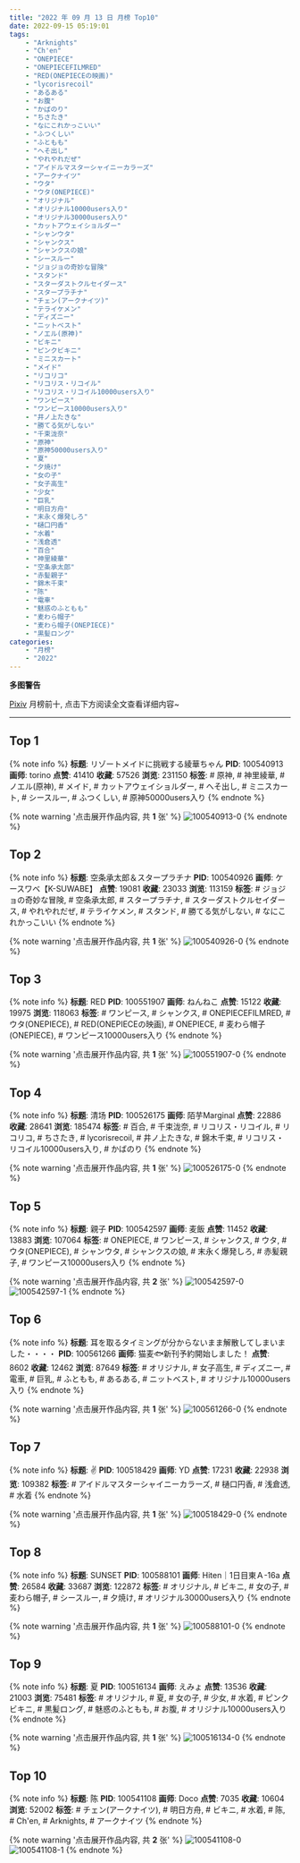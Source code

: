 ```yaml
---
title: "2022 年 09 月 13 日 月榜 Top10"
date: 2022-09-15 05:19:01
tags:
    - "Arknights"
    - "Ch'en"
    - "ONEPIECE"
    - "ONEPIECEFILMRED"
    - "RED(ONEPIECEの映画)"
    - "lycorisrecoil"
    - "あるある"
    - "お腹"
    - "かばのり"
    - "ちさたき"
    - "なにこれかっこいい"
    - "ふつくしい"
    - "ふともも"
    - "へそ出し"
    - "やれやれだぜ"
    - "アイドルマスターシャイニーカラーズ"
    - "アークナイツ"
    - "ウタ"
    - "ウタ(ONEPIECE)"
    - "オリジナル"
    - "オリジナル10000users入り"
    - "オリジナル30000users入り"
    - "カットアウェイショルダー"
    - "シャンウタ"
    - "シャンクス"
    - "シャンクスの娘"
    - "シースルー"
    - "ジョジョの奇妙な冒険"
    - "スタンド"
    - "スターダストクルセイダース"
    - "スタープラチナ"
    - "チェン(アークナイツ)"
    - "テライケメン"
    - "ディズニー"
    - "ニットベスト"
    - "ノエル(原神)"
    - "ビキニ"
    - "ピンクビキニ"
    - "ミニスカート"
    - "メイド"
    - "リコリコ"
    - "リコリス・リコイル"
    - "リコリス・リコイル10000users入り"
    - "ワンピース"
    - "ワンピース10000users入り"
    - "井ノ上たきな"
    - "勝てる気がしない"
    - "千束泷奈"
    - "原神"
    - "原神50000users入り"
    - "夏"
    - "夕焼け"
    - "女の子"
    - "女子高生"
    - "少女"
    - "巨乳"
    - "明日方舟"
    - "末永く爆発しろ"
    - "樋口円香"
    - "水着"
    - "浅倉透"
    - "百合"
    - "神里綾華"
    - "空条承太郎"
    - "赤髪親子"
    - "錦木千束"
    - "陈"
    - "電車"
    - "魅惑のふともも"
    - "麦わら帽子"
    - "麦わら帽子(ONEPIECE)"
    - "黒髪ロング"
categories:
    - "月榜"
    - "2022"
---
```


<i class="fa fa-triangle-exclamation"></i>**多图警告**<i class="fa fa-triangle-exclamation"></i>

[Pixiv](https://www.pixiv.net/) 月榜前十, 点击下方阅读全文查看详细内容~

<!-- more -->

---

## Top 1

{% note info %}
**标题**: リゾートメイドに挑戦する綾華ちゃん
**PID**: 100540913 **画师**: torino
**点赞**: 41410 **收藏**: 57526 **浏览**: 231150
**标签**: # 原神, # 神里綾華, # ノエル(原神), # メイド, # カットアウェイショルダー, # へそ出し, # ミニスカート, # シースルー, # ふつくしい, # 原神50000users入り
{% endnote %}

{% note warning '点击展开作品内容, 共 **1** 张' %}
![100540913-0](https://i.pixiv.re/img-original/img/2022/08/17/00/00/08/100540913_p0.jpg)
{% endnote %}

## Top 2

{% note info %}
**标题**: 空条承太郎＆スタープラチナ
**PID**: 100540926 **画师**: ケースワベ【K-SUWABE】
**点赞**: 19081 **收藏**: 23033 **浏览**: 113159
**标签**: # ジョジョの奇妙な冒険, # 空条承太郎, # スタープラチナ, # スターダストクルセイダース, # やれやれだぜ, # テライケメン, # スタンド, # 勝てる気がしない, # なにこれかっこいい
{% endnote %}

{% note warning '点击展开作品内容, 共 **1** 张' %}
![100540926-0](https://i.pixiv.re/img-original/img/2022/08/17/00/00/10/100540926_p0.png)
{% endnote %}

## Top 3

{% note info %}
**标题**: RED
**PID**: 100551907 **画师**: ねんねこ
**点赞**: 15122 **收藏**: 19975 **浏览**: 118063
**标签**: # ワンピース, # シャンクス, # ONEPIECEFILMRED, # ウタ(ONEPIECE), # RED(ONEPIECEの映画), # ONEPIECE, # 麦わら帽子(ONEPIECE), # ワンピース10000users入り
{% endnote %}

{% note warning '点击展开作品内容, 共 **1** 张' %}
![100551907-0](https://i.pixiv.re/img-original/img/2022/08/17/14/30/21/100551907_p0.png)
{% endnote %}

## Top 4

{% note info %}
**标题**: 清场
**PID**: 100526175 **画师**: 陌芋Marginal
**点赞**: 22886 **收藏**: 28641 **浏览**: 185474
**标签**: # 百合, # 千束泷奈, # リコリス・リコイル, # リコリコ, # ちさたき, # lycorisrecoil, # 井ノ上たきな, # 錦木千束, # リコリス・リコイル10000users入り, # かばのり
{% endnote %}

{% note warning '点击展开作品内容, 共 **1** 张' %}
![100526175-0](https://i.pixiv.re/img-original/img/2022/08/16/12/45/05/100526175_p0.jpg)
{% endnote %}

## Top 5

{% note info %}
**标题**: 親子
**PID**: 100542597 **画师**: 麦飯
**点赞**: 11452 **收藏**: 13883 **浏览**: 107064
**标签**: # ONEPIECE, # ワンピース, # シャンクス, # ウタ, # ウタ(ONEPIECE), # シャンウタ, # シャンクスの娘, # 末永く爆発しろ, # 赤髪親子, # ワンピース10000users入り
{% endnote %}

{% note warning '点击展开作品内容, 共 **2** 张' %}
![100542597-0](https://i.pixiv.re/img-original/img/2022/08/17/00/56/26/100542597_p0.png)
![100542597-1](https://i.pixiv.re/img-original/img/2022/08/17/00/56/26/100542597_p1.png)
{% endnote %}

## Top 6

{% note info %}
**标题**: 耳を取るタイミングが分からないまま解散してしまいました・・・・
**PID**: 100561266 **画师**: 猫麦🐟新刊予約開始しました！
**点赞**: 8602 **收藏**: 12462 **浏览**: 87649
**标签**: # オリジナル, # 女子高生, # ディズニー, # 電車, # 巨乳, # ふともも, # あるある, # ニットベスト, # オリジナル10000users入り
{% endnote %}

{% note warning '点击展开作品内容, 共 **1** 张' %}
![100561266-0](https://i.pixiv.re/img-original/img/2022/08/17/21/57/07/100561266_p0.png)
{% endnote %}

## Top 7

{% note info %}
**标题**: ✌️
**PID**: 100518429 **画师**: YD
**点赞**: 17231 **收藏**: 22938 **浏览**: 109382
**标签**: # アイドルマスターシャイニーカラーズ, # 樋口円香, # 浅倉透, # 水着
{% endnote %}

{% note warning '点击展开作品内容, 共 **1** 张' %}
![100518429-0](https://i.pixiv.re/img-original/img/2022/08/16/01/22/06/100518429_p0.jpg)
{% endnote %}

## Top 8

{% note info %}
**标题**: SUNSET
**PID**: 100588101 **画师**: Hiten｜1日目東Ａ-16a
**点赞**: 26584 **收藏**: 33687 **浏览**: 122872
**标签**: # オリジナル, # ビキニ, # 女の子, # 麦わら帽子, # シースルー, # 夕焼け, # オリジナル30000users入り
{% endnote %}

{% note warning '点击展开作品内容, 共 **1** 张' %}
![100588101-0](https://i.pixiv.re/img-original/img/2022/08/19/00/00/03/100588101_p0.png)
{% endnote %}

## Top 9

{% note info %}
**标题**: 夏
**PID**: 100516134 **画师**: えみょ
**点赞**: 13536 **收藏**: 21003 **浏览**: 75481
**标签**: # オリジナル, # 夏, # 女の子, # 少女, # 水着, # ピンクビキニ, # 黒髪ロング, # 魅惑のふともも, # お腹, # オリジナル10000users入り
{% endnote %}

{% note warning '点击展开作品内容, 共 **1** 张' %}
![100516134-0](https://i.pixiv.re/img-original/img/2022/08/16/00/00/13/100516134_p0.jpg)
{% endnote %}

## Top 10

{% note info %}
**标题**: 陈
**PID**: 100541108 **画师**: Doco
**点赞**: 7035 **收藏**: 10604 **浏览**: 52002
**标签**: # チェン(アークナイツ), # 明日方舟, # ビキニ, # 水着, # 陈, # Ch'en, # Arknights, # アークナイツ
{% endnote %}

{% note warning '点击展开作品内容, 共 **2** 张' %}
![100541108-0](https://i.pixiv.re/img-original/img/2022/08/17/00/01/49/100541108_p0.jpg)
![100541108-1](https://i.pixiv.re/img-original/img/2022/08/17/00/01/49/100541108_p1.jpg)
{% endnote %}
